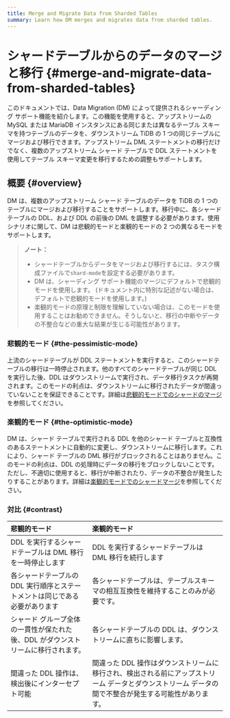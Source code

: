 ```yaml
---
title: Merge and Migrate Data from Sharded Tables
summary: Learn how DM merges and migrates data from sharded tables.
---
```


# シャードテーブルからのデータのマージと移行 {#merge-and-migrate-data-from-sharded-tables}

このドキュメントでは、Data Migration (DM) によって提供されるシャーディング サポート機能を紹介します。この機能を使用すると、アップストリームの MySQL または MariaDB インスタンスにある同じまたは異なるテーブル スキーマを持つテーブルのデータを、ダウンストリーム TiDB の 1 つの同じテーブルにマージおよび移行できます。アップストリーム DML ステートメントの移行だけでなく、複数のアップストリーム シャード テーブルで DDL ステートメントを使用してテーブル スキーマ変更を移行するための調整もサポートします。

## 概要 {#overview}

DM は、複数のアップストリーム シャード テーブルのデータを TiDB の 1 つのテーブルにマージおよび移行することをサポートします。移行中に、各シャード テーブルの DDL、および DDL の前後の DML を調整する必要があります。使用シナリオに関して、DM は悲観的モードと楽観的モードの 2 つの異なるモードをサポートします。

> **ノート：**
>
> -   シャードテーブルからデータをマージおよび移行するには、タスク構成ファイルで`shard-mode`を設定する必要があります。
> -   DM は、シャーディング サポート機能のマージにデフォルトで悲観的モードを使用します。 (ドキュメント内に特別な記述がない場合は、デフォルトで悲観的モードを使用します。)
> -   楽観的モードの原理と制限を理解していない場合は、このモードを使用することはお勧めできません。そうしないと、移行の中断やデータの不整合などの重大な結果が生じる可能性があります。

### 悲観的モード {#the-pessimistic-mode}

上流のシャードテーブルが DDL ステートメントを実行すると、このシャードテーブルの移行は一時停止されます。他のすべてのシャードテーブルが同じ DDL を実行した後、DDL はダウンストリームで実行され、データ移行タスクが再開されます。このモードの利点は、ダウンストリームに移行されたデータが間違っていないことを保証できることです。詳細は[<a href="/dm/feature-shard-merge-pessimistic.md">悲観的モードでのシャードのマージ</a>](/dm/feature-shard-merge-pessimistic.md)を参照してください。

### 楽観的モード {#the-optimistic-mode}

DM は、シャード テーブルで実行される DDL を他のシャード テーブルと互換性のあるステートメントに自動的に変更し、ダウンストリームに移行します。これにより、シャード テーブルの DML 移行がブロックされることはありません。このモードの利点は、DDL の処理時にデータの移行をブロックしないことです。ただし、不適切に使用すると、移行が中断されたり、データの不整合が発生したりすることがあります。詳細は[<a href="/dm/feature-shard-merge-optimistic.md">楽観的モードでのシャードマージ</a>](/dm/feature-shard-merge-optimistic.md)を参照してください。

### 対比 {#contrast}

| 悲観的モード                                      | 楽観的モード                                                                         |
| :------------------------------------------ | :----------------------------------------------------------------------------- |
| DDL を実行するシャードテーブルは DML 移行を一時停止します           | DDL を実行するシャードテーブルは DML 移行を続行します                                                |
| 各シャードテーブルの DDL 実行順序とステートメントは同じである必要があります    | 各シャードテーブルは、テーブルスキーマの相互互換性を維持することのみが必要です。                                       |
| シャード グループ全体の一貫性が保たれた後、DDL がダウンストリームに移行されます。 | 各シャードテーブルの DDL は、ダウンストリームに直ちに影響します。                                            |
| 間違った DDL 操作は、検出後にインターセプト可能                  | 間違った DDL 操作はダウンストリームに移行され、検出される前にアップストリーム データとダウンストリーム データの間で不整合が発生する可能性があります。 |
